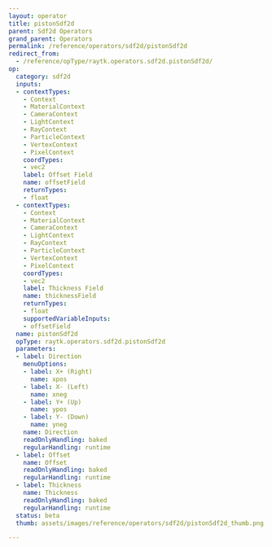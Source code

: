 ```yaml
---
layout: operator
title: pistonSdf2d
parent: Sdf2d Operators
grand_parent: Operators
permalink: /reference/operators/sdf2d/pistonSdf2d
redirect_from:
  - /reference/opType/raytk.operators.sdf2d.pistonSdf2d/
op:
  category: sdf2d
  inputs:
  - contextTypes:
    - Context
    - MaterialContext
    - CameraContext
    - LightContext
    - RayContext
    - ParticleContext
    - VertexContext
    - PixelContext
    coordTypes:
    - vec2
    label: Offset Field
    name: offsetField
    returnTypes:
    - float
  - contextTypes:
    - Context
    - MaterialContext
    - CameraContext
    - LightContext
    - RayContext
    - ParticleContext
    - VertexContext
    - PixelContext
    coordTypes:
    - vec2
    label: Thickness Field
    name: thicknessField
    returnTypes:
    - float
    supportedVariableInputs:
    - offsetField
  name: pistonSdf2d
  opType: raytk.operators.sdf2d.pistonSdf2d
  parameters:
  - label: Direction
    menuOptions:
    - label: X+ (Right)
      name: xpos
    - label: X- (Left)
      name: xneg
    - label: Y+ (Up)
      name: ypos
    - label: Y- (Down)
      name: yneg
    name: Direction
    readOnlyHandling: baked
    regularHandling: runtime
  - label: Offset
    name: Offset
    readOnlyHandling: baked
    regularHandling: runtime
  - label: Thickness
    name: Thickness
    readOnlyHandling: baked
    regularHandling: runtime
  status: beta
  thumb: assets/images/reference/operators/sdf2d/pistonSdf2d_thumb.png

---
```

